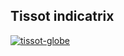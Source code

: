 ## Tissot indicatrix

<a title="By Stefan Kühn (Own work) [GFDL (http://www.gnu.org/copyleft/fdl.html), CC-BY-SA-3.0 (http://creativecommons.org/licenses/by-sa/3.0/) or CC BY-SA 2.5-2.0-1.0 (http://creativecommons.org/licenses/by-sa/2.5-2.0-1.0)], via Wikimedia Commons" href="http://commons.wikimedia.org/wiki/File%3ATissot_world_from_space.png">![tissot-globe](../images/tissot-globe.png)</a>
